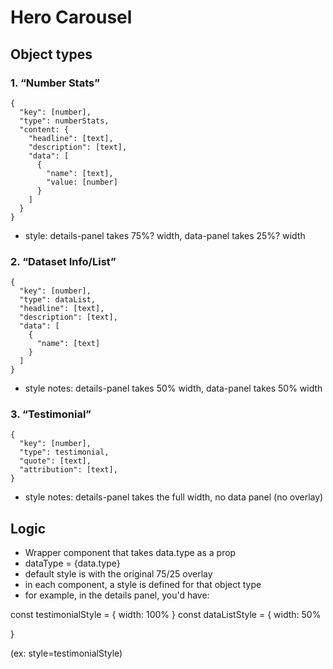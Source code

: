 
# Hero Carousel

## Object types

### 1. “Number Stats”
  
    {
      "key": [number],
      "type": numberStats,
      "content: {
        "headline": [text],
        "description": [text],
        "data": [
          {
            "name": [text],
            "value: [number]
          }
        ]
      }
    }
  -  style: details-panel takes 75%? width, data-panel takes 25%? width

### 2. “Dataset Info/List”
  
    {
      "key": [number],
      "type": dataList,
      "headline": [text],
      "description": [text],
      "data": [
        {
          "name": [text]
        }
      ]
    }

  - style notes: details-panel takes 50% width, data-panel takes 50% width

### 3. “Testimonial”

    {
      "key": [number],
      "type": testimonial,
      "quote": [text],
      "attribution": [text],
    }

  - style notes: details-panel takes the full width, no data panel (no overlay)

## Logic

- Wrapper component that takes data.type as a prop
- dataType = {data.type}
- default style is with the original 75/25 overlay
- in each component, a style is defined for that object type
- for example, in the details panel, you'd have:

const testimonialStyle = {
  width: 100%
}
const dataListStyle = {
  width: 50%

}

<DataCarousel dataType={data.type}>
  <DetailsPanel style={`${dataType}`Style}> (ex: style=testimonialStyle)
  <DataPanel style={dataType}>
</DataCarousel>